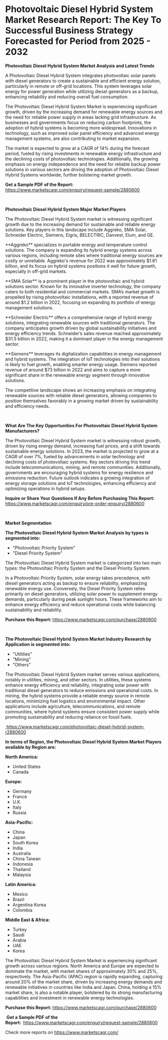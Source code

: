 <p><h1>Photovoltaic Diesel Hybrid System Market Research Report: The Key To Successful Business Strategy Forecasted for Period from 2025 - 2032</h1></p><p><strong>Photovoltaic Diesel Hybrid System Market Analysis and Latest Trends</strong></p>
<p><p>A Photovoltaic Diesel Hybrid System integrates photovoltaic solar panels with diesel generators to create a sustainable and efficient energy solution, particularly in remote or off-grid locations. This system leverages solar energy for power generation while utilizing diesel generators as a backup, enhancing reliability and reducing overall fuel consumption. </p><p>The Photovoltaic Diesel Hybrid System Market is experiencing significant growth, driven by the increasing demand for renewable energy sources and the need for reliable power supply in areas lacking grid infrastructure. As businesses and governments focus on reducing carbon footprints, the adoption of hybrid systems is becoming more widespread. Innovations in technology, such as improved solar panel efficiency and advanced energy management systems, are also contributing to market expansion. </p><p>The market is expected to grow at a CAGR of 14% during the forecast period, fueled by rising investments in renewable energy infrastructure and the declining costs of photovoltaic technologies. Additionally, the growing emphasis on energy independence and the need for reliable backup power solutions in various sectors are driving the adoption of Photovoltaic Diesel Hybrid Systems worldwide, further bolstering market growth.</p></p>
<p><strong>Get a Sample PDF of the Report:&nbsp;</strong> <a href="https://www.marketscagr.com/enquiry/request-sample/2880600?utm_campaign=2452&utm_medium=2&utm_source=Github&utm_content=ia&utm_term=12032025&utm_id=photovoltaic-diesel-hybrid-system">https://www.marketscagr.com/enquiry/request-sample/2880600</a></p>
<p>&nbsp;</p>
<p><strong>Photovoltaic Diesel Hybrid System Major Market Players</strong></p>
<p><p>The Photovoltaic Diesel Hybrid System market is witnessing significant growth due to the increasing demand for sustainable and reliable energy solutions. Key players in this landscape include Aggreko, SMA Solar, Schneider Electric, Siemens, Elgris, BELECTRIC, Danvest, Elum, and GE.</p><p>**Aggreko** specializes in portable energy and temperature control solutions. The company is expanding its hybrid energy systems across various regions, including remote sites where traditional energy sources are costly or unreliable. Aggreko's revenue for 2022 was approximately $1.61 billion, and its focus on hybrid systems positions it well for future growth, especially in off-grid markets.</p><p>**SMA Solar** is a prominent player in the photovoltaic and hybrid solutions sector. Known for its innovative inverter technology, the company caters to both residential and commercial markets. SMA’s market growth is propelled by rising photovoltaic installations, with a reported revenue of around $1.2 billion in 2022, focusing on expanding its portfolio of energy management solutions.</p><p>**Schneider Electric** offers a comprehensive range of hybrid energy solutions, integrating renewable sources with traditional generators. The company anticipates growth driven by global sustainability initiatives and energy efficiency trends. Schneider’s sales revenue reached approximately $31.5 billion in 2022, making it a dominant player in the energy management sector.</p><p>**Siemens** leverages its digitalization capabilities in energy management and hybrid systems. The integration of IoT technologies into their solutions is likely to fuel growth, enabling smarter energy usage. Siemens reported revenue of around $73 billion in 2022 and aims to capture a more significant share in the renewable energy segment through innovative solutions.</p><p>The competitive landscape shows an increasing emphasis on integrating renewable sources with reliable diesel generators, allowing companies to position themselves favorably in a growing market driven by sustainability and efficiency needs.</p></p>
<p>&nbsp;</p>
<p><strong>What Are The Key Opportunities For Photovoltaic Diesel Hybrid System Manufacturers?</strong></p>
<p><p>The Photovoltaic Diesel Hybrid System market is witnessing robust growth, driven by rising energy demand, increasing fuel prices, and a shift towards sustainable energy solutions. In 2023, the market is projected to grow at a CAGR of over 7%, fueled by advancements in solar technology and declining costs of photovoltaic systems. Key sectors driving this trend include telecommunications, mining, and remote communities. Additionally, governments are encouraging hybrid systems for energy resilience and emissions reduction. Future outlook indicates a growing integration of energy storage solutions and IoT technologies, enhancing efficiency and optimizing operations in hybrid setups.</p></p>
<p><strong>Inquire or Share Your Questions If Any Before Purchasing This Report:</strong> <a href="https://www.marketscagr.com/enquiry/pre-order-enquiry/2880600?utm_campaign=2452&utm_medium=2&utm_source=Github&utm_content=ia&utm_term=12032025&utm_id=photovoltaic-diesel-hybrid-system">https://www.marketscagr.com/enquiry/pre-order-enquiry/2880600</a></p>
<p>&nbsp;</p>
<p><strong>Market Segmentation</strong></p>
<p><strong>The Photovoltaic Diesel Hybrid System Market Analysis by types is segmented into:</strong></p>
<p><ul><li>"Photovoltaic Priority System"</li><li>"Diesel Priority System"</li></ul></p>
<p><p>The Photovoltaic Diesel Hybrid System market is categorized into two main types: the Photovoltaic Priority System and the Diesel Priority System. </p><p>In a Photovoltaic Priority System, solar energy takes precedence, with diesel generators acting as backup to ensure reliability, emphasizing renewable energy use. Conversely, the Diesel Priority System relies primarily on diesel generators, utilizing solar power to supplement energy demands, particularly during peak sunlight hours. These frameworks aim to enhance energy efficiency and reduce operational costs while balancing sustainability and reliability.</p></p>
<p><strong>Purchase this Report:&nbsp;</strong><a href="https://www.marketscagr.com/purchase/2880600?utm_campaign=2452&utm_medium=2&utm_source=Github&utm_content=ia&utm_term=12032025&utm_id=photovoltaic-diesel-hybrid-system">https://www.marketscagr.com/purchase/2880600</a></p>
<p>&nbsp;</p>
<p><strong>The Photovoltaic Diesel Hybrid System Market Industry Research by Application is segmented into:</strong></p>
<p><ul><li>"Utilities"</li><li>"Mining"</li><li>"Others"</li></ul></p>
<p><p>The Photovoltaic Diesel Hybrid System market serves various applications, notably in utilities, mining, and other sectors. In utilities, these systems enhance energy efficiency and reliability, integrating solar power with traditional diesel generators to reduce emissions and operational costs. In mining, the hybrid systems provide a reliable energy source in remote locations, minimizing fuel logistics and environmental impact. Other applications include agriculture, telecommunications, and remote communities, where hybrid systems ensure consistent power supply while promoting sustainability and reducing reliance on fossil fuels.</p></p>
<p><a href="https://www.marketscagr.com/photovoltaic-diesel-hybrid-system-r2880600?utm_campaign=2452&utm_medium=2&utm_source=Github&utm_content=ia&utm_term=12032025&utm_id=photovoltaic-diesel-hybrid-system">&nbsp;https://www.marketscagr.com/photovoltaic-diesel-hybrid-system-r2880600</a></p>
<p><strong>In terms of Region, the Photovoltaic Diesel Hybrid System Market Players available by Region are:</strong></p>
<p>
    <p> <strong> North America: </strong>
        <ul>
            <li>United States</li>
            <li>Canada</li>
        </ul>
        </p> 
    <p> <strong> Europe: </strong>
        <ul>
            <li>Germany</li>
            <li>France</li>
            <li>U.K.</li>
            <li>Italy</li>
            <li>Russia</li>
        </ul>
        </p> 
    <p> <strong> Asia-Pacific: </strong>
        <ul>
            <li>China</li>
            <li>Japan</li>
            <li>South Korea</li>
            <li>India</li>
            <li>Australia</li>
            <li>China Taiwan</li>
            <li>Indonesia</li>
            <li>Thailand</li>
            <li>Malaysia</li>
        </ul>
        </p> 
    <p> <strong> Latin America: </strong>
        <ul>
            <li>Mexico</li>
            <li>Brazil</li>
            <li>Argentina Korea</li>
            <li>Colombia</li>
        </ul>
        </p> 
    <p> <strong> Middle East & Africa: </strong>
        <ul>
            <li>Turkey</li>
            <li>Saudi</li>
            <li>Arabia</li>
            <li>UAE</li>
            <li>Korea</li>
        </ul>
    </p>
    </p>
<p><p>The Photovoltaic Diesel Hybrid System Market is experiencing significant growth across various regions. North America and Europe are expected to dominate the market, with market shares of approximately 30% and 25%, respectively. The Asia-Pacific (APAC) region is rapidly expanding, capturing around 20% of the market share, driven by increasing energy demands and renewable initiatives in countries like India and Japan. China, holding a 15% market share, is also a notable player, bolstered by its strong manufacturing capabilities and investment in renewable energy technologies.</p></p>
<p><strong>Purchase this Report: </strong><a href="https://www.marketscagr.com/purchase/2880600?utm_campaign=2452&utm_medium=2&utm_source=Github&utm_content=ia&utm_term=12032025&utm_id=photovoltaic-diesel-hybrid-system">https://www.marketscagr.com/purchase/2880600</a></p>
<p>&nbsp;<strong>Get a Sample PDF of the Report:&nbsp;&nbsp;</strong><a href="https://www.marketscagr.com/enquiry/request-sample/2880600?utm_campaign=2452&utm_medium=2&utm_source=Github&utm_content=ia&utm_term=12032025&utm_id=photovoltaic-diesel-hybrid-system">https://www.marketscagr.com/enquiry/request-sample/2880600</a></p>
<p><strong></strong></p>
<p>Check more reports on <a href="https://www.marketscagr.com/?utm_campaign=2452&utm_medium=2&utm_source=Github&utm_content=ia&utm_term=12032025&utm_id=photovoltaic-diesel-hybrid-system">https://www.marketscagr.com/</a></p>
